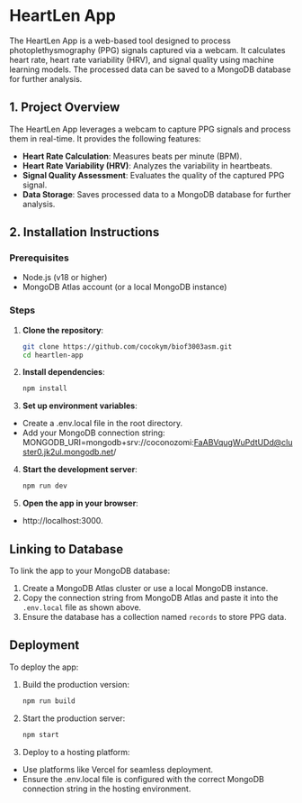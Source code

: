 # HeartLen App

The HeartLen App is a web-based tool designed to process photoplethysmography (PPG) signals captured via a webcam. It calculates heart rate, heart rate variability (HRV), and signal quality using machine learning models. The processed data can be saved to a MongoDB database for further analysis.

## 1. Project Overview

The HeartLen App leverages a webcam to capture PPG signals and process them in real-time. It provides the following features:

- **Heart Rate Calculation**: Measures beats per minute (BPM).
- **Heart Rate Variability (HRV)**: Analyzes the variability in heartbeats.
- **Signal Quality Assessment**: Evaluates the quality of the captured PPG signal.
- **Data Storage**: Saves processed data to a MongoDB database for further analysis.

## 2. Installation Instructions
### Prerequisites
- Node.js (v18 or higher)
- MongoDB Atlas account (or a local MongoDB instance)

### Steps
1. **Clone the repository**:
   ```bash
   git clone https://github.com/cocokym/biof3003asm.git
   cd heartlen-app

2. **Install dependencies**:
   ```bash
   npm install 

3. **Set up environment variables**:
- Create a .env.local file in the root directory.
- Add your MongoDB connection string:
MONGODB_URI=mongodb+srv://coconozomi:FaABVqugWuPdtUDd@cluster0.jk2ul.mongodb.net/

4. **Start the development server**:
   ```bash
   npm run dev

5. **Open the app in your browser**:
-  http://localhost:3000.

## Linking to Database
To link the app to your MongoDB database:
1. Create a MongoDB Atlas cluster or use a local MongoDB instance.
2. Copy the connection string from MongoDB Atlas and paste it into the `.env.local` file as shown above.
3. Ensure the database has a collection named `records` to store PPG data.

## Deployment
To deploy the app:
1. Build the production version:
   ```bash
   npm run build
2. Start the production server:
   ```bash
   npm start
3. Deploy to a hosting platform:
- Use platforms like Vercel for seamless deployment.
- Ensure the .env.local file is configured with the correct MongoDB connection string in the hosting environment.



